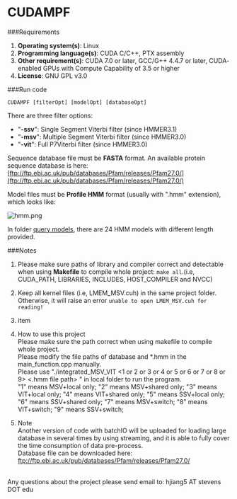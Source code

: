# CUDAMPF
###Requirements
1. **Operating system(s)**: Linux
2. **Programming language(s)**: CUDA C/C++, PTX assembly
3. **Other requirement(s)**: CUDA 7.0 or later, GCC/G++ 4.4.7 or later, CUDA-
enabled GPUs with Compute Capability of 3.5 or higher
4. **License**: GNU GPL v3.0

###Run code
```
CUDAMPF [filterOpt] [modelOpt] [databaseOpt]
```
There are three filter options:
- "**-ssv**": Single Segment Viterbi filter (since HMMER3.1)
- "**-msv**": Multiple Segment Viterbi filter (since HMMER3.0)
- "**-vit**": Full P7Viterbi filter (since HMMER3.0)

Sequence database file must be **FASTA** format. An available protein sequence database is here: [ftp://ftp.ebi.ac.uk/pub/databases/Pfam/releases/Pfam27.0/](ftp://ftp.ebi.ac.uk/pub/databases/Pfam/releases/Pfam27.0/)

Model files must be **Profile HMM** format (usually with ".hmm" extension), which looks like:

![hmm.png]({{site.baseurl}}/hmm.png)

In folder [query models](https://github.com/Super-Hippo/CUDAMPF/tree/master/quey%20models), there are 24 HMM models with different length provided.

###Notes
1. Please make sure paths of library and compiler correct and detectable when using **Makefile** to compile whole project: ```make all```.(i.e, CUDA_PATH, LIBRARIES, INCLUDES, HOST_COMPILER and NVCC)
2. Keep all kernel files (i.e, LMEM_MSV.cuh) in the same project folder. Otherwise, it will raise an error ```unable to open LMEM_MSV.cuh for reading!```
3. item







2. How to use this project <br />
Please make sure the path correct when using makefile to compile whole project. <br />
Please modify the file paths of database and *.hmm in the main_function.cpp manually. <br />
Please use "./integrated_MSV_VIT <1 or 2 or 3 or 4 or 5 or 6 or 7 or 8 or 9> <.hmm file path> <database file path>" in local folder to run the program. <br />
"1" means MSV+local only; "2" means MSV+shared only; "3" means VIT+local only; "4" means VIT+shared only; "5" means SSV+local only; "6" means SSV+shared only; "7" means MSV+switch; "8" means VIT+switch; "9" means SSV+switch; <br />

3. Note <br />
Another version of code with batchIO will be uploaded for loading large database in several times by using streaming, and it is able to fully cover the time consumption of data pre-process. <br />
Database file can be downloaded here: ftp://ftp.ebi.ac.uk/pub/databases/Pfam/releases/Pfam27.0/ <br />

<br /> Any questions about the project please send email to: hjiang5 AT stevens DOT edu <br />
